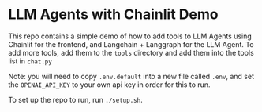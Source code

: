 # LLM Agents with Chainlit Demo

This repo contains a simple demo of how to add tools to LLM Agents using Chainlit for the frontend,
and Langchain + Langgraph for the LLM Agent. To add more tools, add them to the `tools` directory
and add them into the tools list in `chat.py`

Note: you will need to copy `.env.default` into a new file called `.env`, and set the `OPENAI_API_KEY`
to your own api key in order for this to run.

To set up the repo to run, run `./setup.sh`.
